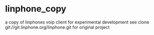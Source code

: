 linphone_copy
=============

a copy of linphones voip client for experimental development see clone git://git.linphone.org/linphone.git for original project